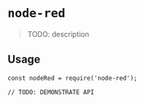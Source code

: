 # `node-red`

> TODO: description

## Usage

```
const nodeRed = require('node-red');

// TODO: DEMONSTRATE API
```
